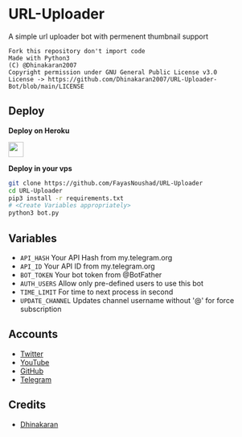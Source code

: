 # URL-Uploader

A simple url uploader bot with permenent thumbnail support

```
Fork this repository don't import code
Made with Python3
(C) @Dhinakaran2007
Copyright permission under GNU General Public License v3.0
License -> https://github.com/Dhinakaran2007/URL-Uploader-Bot/blob/main/LICENSE
```

## Deploy 

<b>Deploy on Heroku</b>
<p align="left">
  <a href="https://heroku.com/deploy?template=https://github.com/FayasNoushad/URL-Uploader">
     <img height="30px" src="https://img.shields.io/badge/Deploy%20To%20Heroku-blueviolet?style=for-the-badge&logo=heroku">
  </a>
</p>

<b>Deploy in your vps</b>
```sh
git clone https://github.com/FayasNoushad/URL-Uploader
cd URL-Uploader
pip3 install -r requirements.txt
# <Create Variables appropriately>
python3 bot.py
```

## Variables

* `API_HASH` Your API Hash from my.telegram.org
* `API_ID` Your API ID from my.telegram.org
* `BOT_TOKEN` Your bot token from @BotFather
* `AUTH_USERS` Allow only pre-defined users to use this bot
* `TIME_LIMIT` For time to next process in second 
* `UPDATE_CHANNEL` Updates channel username without '@' for force subscription

## Accounts

* [Twitter](https://twitter.com/Kitetvindia)
* [YouTube](https://youtube.com/Kitetvindia)
* [GitHub](https://github.com/Dhinakaran2007)
* [Telegram](https://telegram.me/Kitetvindia)

## Credits

* [Dhinakaran](https://github.com/Dhinakaran2007)
